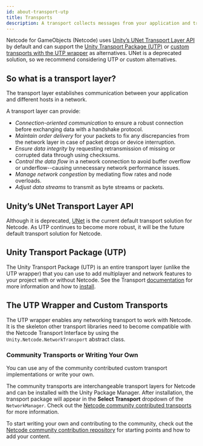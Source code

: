 ```yaml
---
id: about-transport-utp
title: Transports
description: A transport collects messages from your application and transmits them safely over the network. It ensures that all packets arrive and in order, if needed.
---
```


Netcode for GameObjects (Netcode) uses [Unity’s UNet Transport Layer API](https://docs.unity3d.com/Manual/UNetUsingTransport.html) by default and can support the [Unity Transport Package (UTP)](#unity-transport-package-utp) or [custom transports with the UTP wrapper](#the-utp-wrapper-and-custom-transports) as alternatives. UNet is a deprecated solution, so we recommend considering UTP or custom alternatives.

## So what is a transport layer?

The transport layer establishes communication between your application and different hosts in a network.

A transport layer can provide:
* *Connection-oriented communication* to ensure a robust connection before exchanging data with a handshake protocol.
* *Maintain order delivery* for your packets to fix any discrepancies from the network layer in case of packet drops or device interruption.
* *Ensure data integrity* by requesting retransmission of missing or corrupted data through using checksums.
* *Control the data flow* in a network connection to avoid buffer overflow or underflow--causing unnecessary network performance issues.
* *Manage network congestion* by mediating flow rates and node overloads.
* *Adjust data streams* to transmit as byte streams or packets.

## Unity’s UNet Transport Layer API

Although it is deprecated, [UNet](https://docs.unity3d.com/Manual/UNetUsingTransport.html) is the current default transport solution for Netcode. As UTP continues to become more robust, it will be the future default transport solution for Netcode.

## Unity Transport Package (UTP)

The Unity Transport Package (UTP) is an entire transport layer (unlike the UTP wrapper) that you can use to add multiplayer and network features to your project with or without Netcode. See the Transport [documentation](https://docs-multiplayer.unity3d.com/transport/1.0.0/introduction) for more information and how to [install](https://docs-multiplayer.unity3d.com/transport/1.0.0/install).

## The UTP Wrapper and Custom Transports

The UTP wrapper enables any networking transport to work with Netcode. It is the skeleton other transport libraries need to become compatible with the Netcode Transport Interface by using the `Unity.Netcode.NetworkTransport` abstract class.

<!-- Link to [API reference](../transport-api/introduction.md) and incorporate better into content.

To implement the UTP wrapper with your transport solution, follow these steps:
[Add steps here] -->

### Community Transports or Writing Your Own

You can use any of the community contributed custom transport implementations or write your own.

The community transports are interchangeable transport layers for Netcode and can be installed with the Unity Package Manager. After installation, the transport package will appear in the **Select Transport** dropdown of the `NetworkManager`. Check out the [Netcode community contributed transports](https://github.com/Unity-Technologies/multiplayer-community-contributions/tree/main/Transports) for more information.

To start writing your own and contributing to the community, check out the [Netcode community contribution repository](https://github.com/Unity-Technologies/multiplayer-community-contributions) for starting points and how to add your content.